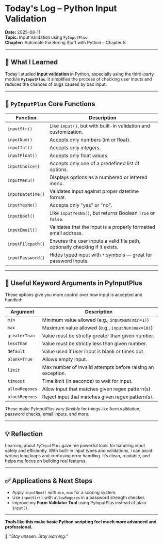 # Today's Log – Python Input Validation  
**Date:** 2025-08-11  
**Topic:** Input Validation using `PyInputPlus`  
**Chapter:** Automate the Boring Stuff with Python – Chapter 8

---

## 📘 What I Learned

Today I studied **input validation** in Python, especially using the third-party module **`PyInputPlus`**. It simplifies the process of checking user inputs and reduces the chances of bugs caused by bad input.

---

## 🧰 `PyInputPlus` Core Functions

| Function             | Description |
|----------------------|-------------|
| `inputStr()`         | Like `input()`, but with built-in validation and customization. |
| `inputNum()`         | Accepts only numbers (int or float). |
| `inputInt()`         | Accepts only integers. |
| `inputFloat()`       | Accepts only float values. |
| `inputChoice()`      | Accepts only one of a predefined list of options. |
| `inputMenu()`        | Displays options as a numbered or lettered menu. |
| `inputDatetime()`    | Validates input against proper datetime format. |
| `inputYesNo()`       | Accepts only "yes" or "no". |
| `inputBool()`        | Like `inputYesNo()`, but returns Boolean `True` or `False`. |
| `inputEmail()`       | Validates that the input is a properly formatted email address. |
| `inputFilepath()`    | Ensures the user inputs a valid file path, optionally checking if it exists. |
| `inputPassword()`    | Hides typed input with `*` symbols — great for password inputs. |

---

## 🔧 Useful Keyword Arguments in PyInputPlus

These options give you more control over how input is accepted and handled:

| Argument        | Description |
|------------------|-------------|
| `min`            | Minimum value allowed (e.g., `inputNum(min=1)`) |
| `max`            | Maximum value allowed (e.g., `inputNum(max=10)`) |
| `greaterThan`    | Value must be strictly greater than given number. |
| `lessThan`       | Value must be strictly less than given number. |
| `default`        | Value used if user input is blank or times out. |
| `blank=True`     | Allows empty input. |
| `limit`          | Max number of invalid attempts before raising an exception. |
| `timeout`        | Time limit (in seconds) to wait for input. |
| `allowRegexes`   | Allow input that matches given regex pattern(s). |
| `blockRegexes`   | Reject input that matches given regex pattern(s). |

These make PyInputPlus *very flexible* for things like form validation, password checks, email inputs, and more.

---

## 💡 Reflection

Learning about `PyInputPlus` gave me powerful tools for handling input safely and efficiently. With built-in input types and validations, I can avoid writing long loops and confusing error handling. It’s clean, readable, and helps me focus on building real features.

---

## ✅ Applications & Next Steps

- Apply `inputNum()` with `min`, `max` for a scoring system.  
- Use `inputStr()` with `allowRegexes` in a password strength checker.  
- Improve my **Form Validator Tool** using PyInputPlus instead of plain `input()`.

---

**Tools like this make basic Python scripting feel much more advanced and professional.**

🧠 *"Stay unseen. Stay learning."*
